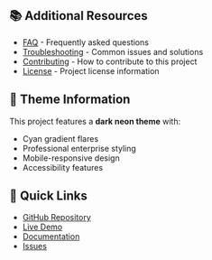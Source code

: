 
## 📚 Additional Resources

- [FAQ](faq.md) - Frequently asked questions
- [Troubleshooting](troubleshooting.md) - Common issues and solutions
- [Contributing](../CONTRIBUTING.md) - How to contribute to this project
- [License](../LICENSE) - Project license information

## 🎨 Theme Information

This project features a **dark neon theme** with:
- Cyan gradient flares
- Professional enterprise styling
- Mobile-responsive design
- Accessibility features

## 🚀 Quick Links

- [GitHub Repository](https://github.com/TiaAstor/tiation-go-sdk)
- [Live Demo](https://tiaastor.github.io/tiation-go-sdk)
- [Documentation](https://github.com/TiaAstor/tiation-go-sdk/wiki)
- [Issues](https://github.com/TiaAstor/tiation-go-sdk/issues)

